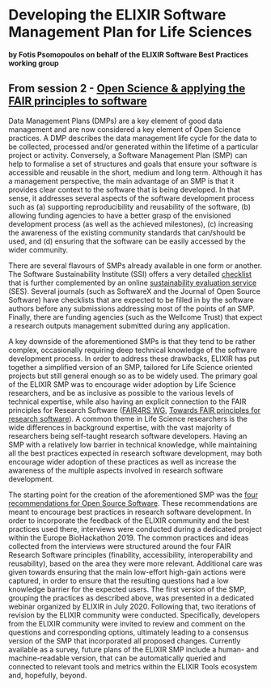 # Developing the ELIXIR Software Management Plan for Life Sciences
**by Fotis Psomopoulos on behalf of the ELIXIR Software Best Practices working group**  

## From session 2 - [Open Science & applying the FAIR principles to software](/wosss21-agenda#session-2)  
Data Management Plans (DMPs) are a key element of good data management and are now considered a key element of Open Science practices. A DMP describes the data management life cycle for the data to be collected, processed and/or generated within the lifetime of a particular project or activity. Conversely, a Software Management Plan (SMP) can help to formalise a set of structures and goals that ensure your software is accessible and reusable in the short, medium and long term. Although it has a management perspective, the main advantage of an SMP is that it provides clear context to the software that is being developed. In that sense, it addresses several aspects of the software development process such as (a) supporting reproducibility and reusability of the software, (b) allowing funding agencies to have a better grasp of the envisioned development process (as well as the achieved milestones), (c) increasing the awareness of the existing community standards that can/should be used, and (d) ensuring that the software can be easily accessed by the wider community.

There are several flavours of SMPs already available in one form or another. The Software Sustainability Institute (SSI) offers a very detailed [checklist](https://www.software.ac.uk/software-management-plans) that is further complemented by an online [sustainability evaluation service](https://www.software.ac.uk/resources/online-sustainability-evaluation) (SES). Several journals (such as SoftwareX and the Journal of Open Source Software) have checklists that are expected to be filled in by the software authors before any submissions addressing most of the points of an SMP. Finally, there are funding agencies (such as the Wellcome Trust) that expect a research outputs management submitted during any application.

A key downside of the aforementioned SMPs is that they tend to be rather complex, occasionally requiring deep technical knowledge of the software development process. In order to address these drawbacks, ELIXIR has put together a simplified version of an SMP, tailored for Life Science oriented projects but still general enough so as to be widely used. The primary goal of the ELIXIR SMP was to encourage wider adoption by Life Science researchers, and be as inclusive as possible to the various levels of technical expertise, while also having an explicit connection to the FAIR principles for Research Software ([FAIR4RS WG](https://www.rd-alliance.org/groups/fair-research-software-fair4rs-wg), [Towards FAIR principles for research software](https://content.iospress.com/articles/data-science/ds190026)). A common theme in Life Science researchers is the wide differences in background expertise, with the vast majority of researchers being self-taught research software developers. Having an SMP with a relatively low barrier in technical knowledge, while maintaining all the best practices expected in research software development, may both encourage wider adoption of these practices as well as increase the awareness of the multiple aspects involved in research software development.

The starting point for the creation of the aforementioned SMP was the [four recommendations for Open Source Software](https://f1000research.com/articles/6-876/v1). These recommendations are meant to encourage best practices in research software development. In order to incorporate the feedback of the ELIXIR community and the best practices used there, interviews were conducted during a dedicated project within the Europe BioHackathon 2019. The common practices and ideas collected from the interviews were structured around the four FAIR Research Software principles (finability, accessibility, interoperability and reusability), based on the area they were more relevant. Additional care was given towards ensuring that the main low-effort high-gain actions were captured, in order to ensure that the resulting questions had a low knowledge barrier for the expected users. The first version of the SMP, grouping the practices as described above, was presented in a dedicated webinar organized by ELIXIR in July 2020. Following that, two iterations of revision by the ELIXIR community were conducted. Specifically, developers from the ELIXIR community were invited to review and comment on the questions and corresponding options, ultimately leading to a consensus version of the SMP that incorporated all proposed changes. Currently available as a survey, future plans of the ELIXIR SMP include a human- and machine-readable version, that can be automatically queried and connected to relevant tools and metrics within the ELIXIR Tools ecosystem and, hopefully, beyond.
